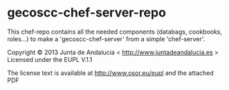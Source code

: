 gecoscc-chef-server-repo
========================

This chef-repo contains all the needed components (databags, cookbooks, roles...) to make a 'gecoscc-chef-server' from a simple 'chef-server'.

Copyright © 2013 Junta de Andalucia < http://www.juntadeandalucia.es >
Licensed under the EUPL V.1.1

The license text is available at http://www.osor.eu/eupl and the attached PDF
